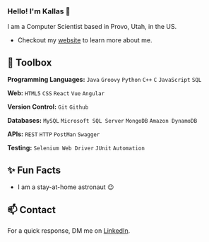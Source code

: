 ### Hello! I'm Kallas 👋

I am a Computer Scientist based in Provo, Utah, in the US.
- Checkout my [website](https://kallasmazura.com) to learn more about me.


## 🧰 Toolbox

**Programming Languages:** `Java` `Groovy` `Python` `C++` `C` `JavaScript` `SQL`

**Web:** `HTML5` `CSS` `React` `Vue` `Angular`

**Version Control:** `Git` `Github`

**Databases:** `MySQL` `Microsoft SQL Server` `MongoDB` `Amazon DynamoDB`

**APIs:** `REST` `HTTP` `PostMan` `Swagger`

**Testing:** `Selenium Web Driver` `JUnit` `Automation`


## ✨ Fun Facts

- I am a stay-at-home astronaut 😉


## 📫 Contact

For a quick response, DM me on [LinkedIn](https://www.linkedin.com/in/brightmazura). 
